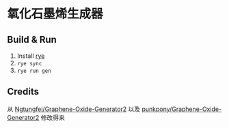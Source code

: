 # 氧化石墨烯生成器

## Build & Run
1. Install [rye](https://rye-up.com/)
2. `rye sync`
3. `rye run gen`

## Credits
从 [Ngtungfei/Graphene-Oxide-Generator2](https://github.com/Ngtungfei/Graphene-Oxide-Generator2) 以及 [punkpony/Graphene-Oxide-Generator2](https://github.com/punkpony/Graphene-Oxide-Generator2) 修改得来
